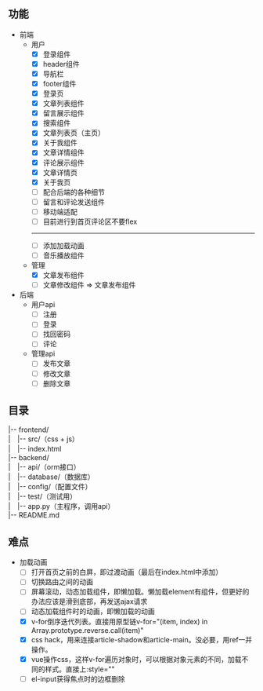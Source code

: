 ## 功能
* 前端
	* 用户
		- [x] 登录组件
		- [x] header组件
		- [x] 导航栏
		- [x] footer组件
		- [x] 登录页
		- [x] 文章列表组件
        - [x] 留言展示组件
        - [x] 搜索组件
		- [x] 文章列表页（主页）
		- [x] 关于我组件
		- [x] 文章详情组件
		- [x] 评论展示组件
		- [x] 文章详情页
		- [x] 关于我页
		- [ ] 配合后端的各种细节
		- [ ] 留言和评论发送组件
		- [ ] 移动端适配
        - [ ] 目前进行到首页评论区不要flex
		---
		- [ ] 添加加载动画
		- [ ] 音乐播放组件
	* 管理
		- [x] 文章发布组件
		- [ ] 文章修改组件 => 文章发布组件
* 后端
	* 用户api
		- [ ] 注册
		- [ ] 登录
		- [ ] 找回密码
		- [ ] 评论
	* 管理api
		- [ ] 发布文章
		- [ ] 修改文章
		- [ ] 删除文章

## 目录
|-- frontend/  
|　|-- src/（css + js）  
|　|-- index.html  
|-- backend/  
|　|-- api/（orm接口）  
|　|-- database/（数据库）  
|　|-- config/（配置文件）  
|　|-- test/（测试用）  
|　|-- app.py（主程序，调用api）  
|-- README.md  

## 难点
- 加载动画
	- [ ] 打开首页之前的白屏，即过渡动画（最后在index.html中添加）
	- [ ] 切换路由之间的动画
	- [ ] 屏幕滚动，动态加载组件，即懒加载。懒加载element有组件，但更好的办法应该是滑到底部，再发送ajax请求
	- [ ] 动态加载组件时的动画，即懒加载的动画
    - [x] v-for倒序迭代列表。直接用原型链v-for="(item, index) in Array.prototype.reverse.call(item)"
    - [x] css hack，用来连接article-shadow和article-main。没必要，用ref一并操作。
	- [x] vue操作css，这样v-for遍历对象时，可以根据对象元素的不同，加载不同的样式。直接上:style=""
	- [ ] el-input获得焦点时的边框删除
